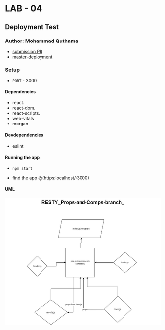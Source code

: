 # LAB - 04

## Deployment Test

### Author: Mohammad Quthama

- [submission PR](https://github.com/mohammad-qethama/api-server/pull/1)
- [master-deployment](https://api-server-maq.herokuapp.com/)

### Setup

- `PORT` - 3000

#### Dependencies

- react.
- react-dom.
- react-scripts.
- web-vitals
- morgan

#### Devdependencies

- eslint

#### Running the app

- `npm start`

- find the app @(https:localhost/:3000)





#### UML

![UML Diagram](uml.jpg)

